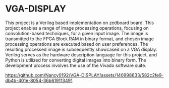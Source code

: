 # VGA-DISPLAY
This project is a Verilog based implementation on zedboard board. 
This project enables a range of image processing operations, focusing on convolution-based techniques, for a given input image. The image is transmitted to the FPGA Block RAM in binary format, and chosen image processing operations are executed based on user preferences. The resulting processed image is subsequently showcased on a VGA display. Verilog serves as the hardware description language for this project, and Python is utilized for converting digital images into binary form. The development process involves the use of the Vivado software suite.



https://github.com/Nancy0192/VGA-DISPLAY/assets/140998633/582c2fe9-db4b-401e-8054-36b619113491



